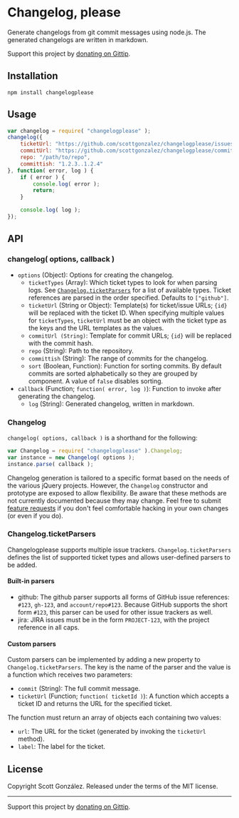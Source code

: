 # Changelog, please

Generate changelogs from git commit messages using node.js. The generated changelogs are written in markdown.

Support this project by [donating on Gittip](https://www.gittip.com/scottgonzalez/).

## Installation

```
npm install changelogplease
```

## Usage

```javascript
var changelog = require( "changelogplease" );
changelog({
	ticketUrl: "https://github.com/scottgonzalez/changelogplease/issues/{id}",
	commitUrl: "https://github.com/scottgonzalez/changelogplease/commit/{id}",
	repo: "/path/to/repo",
	committish: "1.2.3..1.2.4"
}, function( error, log ) {
	if ( error ) {
		console.log( error );
		return;
	}

	console.log( log );
});
```

## API

### changelog( options, callback )

* `options` (Object): Options for creating the changelog.
  * `ticketTypes` (Array): Which ticket types to look for when parsing logs. See [`Changelog.ticketParsers`](#changelogticketparsers) for a list of available types. Ticket references are parsed in the order specified. Defaults to `["github"]`.
  * `ticketUrl` (String or Object): Template(s) for ticket/issue URLs; `{id}` will be replaced with the ticket ID. When specifying multiple values for `ticketTypes`, `ticketUrl` must be an object with the ticket type as the keys and the URL templates as the values.
  * `commitUrl (String)`: Template for commit URLs; `{id}` will be replaced with the commit hash.
  * `repo` (String): Path to the repository.
  * `committish` (String): The range of commits for the changelog.
  * `sort` (Boolean, Function): Function for sorting commits. By default commits are sorted alphabetically so they are grouped by component. A value of `false` disables sorting.
* `callback` (Function; `function( error, log )`): Function to invoke after generating the changelog.
  * `log` (String): Generated changelog, written in markdown.

### Changelog

`changelog( options, callback )` is a shorthand for the following:

```js
var Changelog = require( "changelogplease" ).Changelog;
var instance = new Changelog( options );
instance.parse( callback );
```

Changelog generation is tailored to a specific format based on the needs of the various jQuery
projects. However, the `Changelog` constructor and prototype are exposed to allow flexibility.
Be aware that these methods are not currently documented because they may change. Feel free to
submit [feature requests](https://github.com/scottgonzalez/changelogplease/issues/new) if you don't
feel comfortable hacking in your own changes (or even if you do).

### Changelog.ticketParsers

Changelogplease supports multiple issue trackers. `Changelog.ticketParsers` defines the list of supported ticket types and allows user-defined parsers to be added.

#### Built-in parsers

* github: The github parser supports all forms of GitHub issue references: `#123`, `gh-123`, and `account/repo#123`. Because GitHub supports the short form `#123`, this parser can be used for other issue trackers as well.
* jira: JIRA issues must be in the form `PROJECT-123`, with the project reference in all caps.

#### Custom parsers

Custom parsers can be implemented by adding a new property to `Changelog.ticketParsers`. The key is the name of the parser and the value is a function which receives two parameters:

* `commit` (String): The full commit message.
* `ticketUrl` (Function; `function( ticketId )`): A function which accepts a ticket ID and returns the URL for the specified ticket.

The function must return an array of objects each containing two values:

* `url`: The URL for the ticket (generated by invoking the `ticketUrl` method).
* `label`: The label for the ticket.

## License

Copyright Scott González. Released under the terms of the MIT license.

---

Support this project by [donating on Gittip](https://www.gittip.com/scottgonzalez/).
